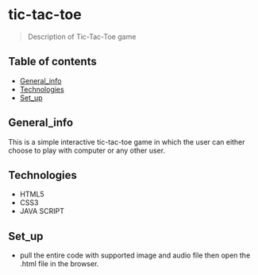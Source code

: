 # tic-tac-toe
> Description of Tic-Tac-Toe game
## Table of contents
* [General_info](#general_info)
* [Technologies](#technologies)
* [Set_up](#set_up)

## General_info
This is a simple interactive tic-tac-toe game in which the user can either choose to play with computer or any other user.

## Technologies
* HTML5
* CSS3
* JAVA SCRIPT

## Set_up
* pull the entire code with supported image and audio file then open the .html file in the browser.
